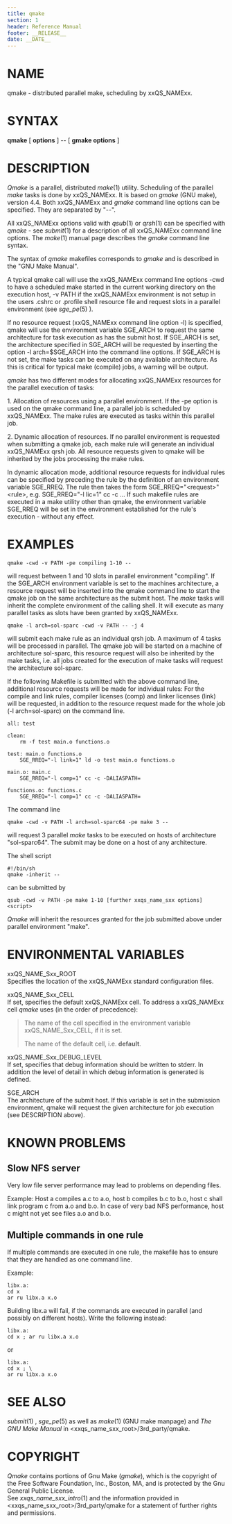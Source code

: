 ```yaml
---
title: qmake
section: 1
header: Reference Manual
footer: __RELEASE__
date: __DATE__
---
```


# NAME

qmake - distributed parallel make, scheduling by xxQS_NAMExx.

# SYNTAX

**qmake** \[ **options** \] -- \[ **gmake options** \]

# DESCRIPTION

*Qmake* is a parallel, distributed *make*(1) utility. Scheduling of the
parallel *make* tasks is done by xxQS_NAMExx. It is based on *gmake*
(GNU make), version 4.4. Both xxQS_NAMExx and *gmake* command line
options can be specified. They are separated by "--".

All xxQS_NAMExx options valid with *qsub*(1) or *qrsh*(1) can be
specified with *qmake* - see *submit*(1) for a description of all
xxQS_NAMExx command line options. The *make*(1) manual page describes
the *gmake* command line syntax.

The syntax of *qmake* makefiles corresponds to *gmake* and is described
in the "GNU Make Manual".

A typical qmake call will use the xxQS_NAMExx command line options -cwd
to have a scheduled make started in the current working directory on the
execution host, -v PATH if the xxQS_NAMExx environment is not setup in
the users .cshrc or .profile shell resource file and request slots in a
parallel environment (see *sge_pe*(5) ).

If no resource request (xxQS_NAMExx command line option -l) is
specified, qmake will use the environment variable SGE_ARCH to request
the same architecture for task execution as has the submit host. If
SGE_ARCH is set, the architecture specified in SGE_ARCH will be
requested by inserting the option -l arch=$SGE_ARCH into the command
line options. If SGE_ARCH is not set, the make tasks can be executed on
any available architecture. As this is critical for typical make
(compile) jobs, a warning will be output.

*qmake* has two different modes for allocating xxQS_NAMExx resources for
the parallel execution of tasks:

1\. Allocation of resources using a parallel environment. If the -pe
option is used on the qmake command line, a parallel job is scheduled by
xxQS_NAMExx. The make rules are executed as tasks within this parallel
job.

2\. Dynamic allocation of resources. If no parallel environment is
requested when submitting a qmake job, each make rule will generate an
individual xxQS_NAMExx qrsh job. All resource requests given to qmake
will be inherited by the jobs processing the make rules.

In dynamic allocation mode, additional resource requests for individual
rules can be specified by preceding the rule by the definition of an
environment variable SGE_RREQ. The rule then takes the form
SGE_RREQ="\<request>" \<rule>, e.g. SGE_RREQ="-l lic=1" cc -c ... If
such makefile rules are executed in a make utility other than qmake, the
environment variable SGE_RREQ will be set in the environment established
for the rule's execution - without any effect.

# EXAMPLES

    qmake -cwd -v PATH -pe compiling 1-10 --

will request between 1 and 10 slots in parallel environment "compiling".
If the SGE_ARCH environment variable is set to the machines
architecture, a resource request will be inserted into the qmake command
line to start the qmake job on the same architecture as the submit host.
The *make* tasks will inherit the complete environment of the calling
shell. It will execute as many parallel tasks as slots have been granted
by xxQS_NAMExx.

    qmake -l arch=sol-sparc -cwd -v PATH -- -j 4

will submit each make rule as an individual qrsh job. A maximum of 4
tasks will be processed in parallel. The qmake job will be started on a
machine of architecture sol-sparc, this resource request will also be
inherited by the make tasks, i.e. all jobs created for the execution of
make tasks will request the architecture sol-sparc.

If the following Makefile is submitted with the above command line,
additional resource requests will be made for individual rules: For the
compile and link rules, compiler licenses (comp) and linker licenses
(link) will be requested, in addition to the resource request made for
the whole job (-l arch=sol-sparc) on the command line.

    all: test

    clean:
    	rm -f test main.o functions.o

    test: main.o functions.o
    	SGE_RREQ="-l link=1" ld -o test main.o functions.o

    main.o: main.c
    	SGE_RREQ="-l comp=1" cc -c -DALIASPATH=

    functions.o: functions.c
    	SGE_RREQ="-l comp=1" cc -c -DALIASPATH=

The command line

    qmake -cwd -v PATH -l arch=sol-sparc64 -pe make 3 --

will request 3 parallel *make* tasks to be executed on hosts of
architecture "sol-sparc64". The submit may be done on a host of any
architecture.

The shell script

    #!/bin/sh
    qmake -inherit -- 

can be submitted by

    qsub -cwd -v PATH -pe make 1-10 [further xxqs_name_sxx options] <script>

*Qmake* will inherit the resources granted for the job submitted above
under parallel environment "make".

# ENVIRONMENTAL VARIABLES

xxQS_NAME_Sxx_ROOT  
Specifies the location of the xxQS_NAMExx standard configuration files.

xxQS_NAME_Sxx_CELL  
If set, specifies the default xxQS_NAMExx cell. To address a xxQS_NAMExx
cell *qmake* uses (in the order of precedence):

> The name of the cell specified in the environment variable
> xxQS_NAME_Sxx_CELL, if it is set.
>
> The name of the default cell, i.e. **default**.

xxQS_NAME_Sxx_DEBUG_LEVEL  
If set, specifies that debug information should be written to stderr. In
addition the level of detail in which debug information is generated is
defined.

SGE_ARCH  
The architecture of the submit host. If this variable is set in the
submission environment, qmake will request the given architecture for
job execution (see DESCRIPTION above).

# KNOWN PROBLEMS

## Slow NFS server

Very low file server performance may lead to problems on depending
files.

Example: Host a compiles a.c to a.o, host b compiles b.c to b.o, host c
shall link program c from a.o and b.o. In case of very bad NFS
performance, host c might not yet see files a.o and b.o.

## Multiple commands in one rule

If multiple commands are executed in one rule, the makefile has to
ensure that they are handled as one command line.

Example:

    libx.a:
    cd x
    ar ru libx.a x.o

Building libx.a will fail, if the commands are executed in parallel (and
possibly on different hosts). Write the following instead:

    libx.a:
    cd x ; ar ru libx.a x.o

or

    libx.a:
    cd x ; \
    ar ru libx.a x.o

# SEE ALSO

*submit*(1) , *sge_pe*(5) as well as *make*(1) (GNU make manpage) and
*The GNU Make Manual* in \<xxqs_name_sxx_root>/3rd_party/qmake.

# COPYRIGHT

*Qmake* contains portions of Gnu Make (*gmake*), which is the copyright
of the Free Software Foundation, Inc., Boston, MA, and is protected by
the Gnu General Public License.  
See *xxqs_name_sxx_intro*(1) and the information provided in
\<xxqs_name_sxx_root>/3rd_party/qmake for a statement of further rights
and permissions.
